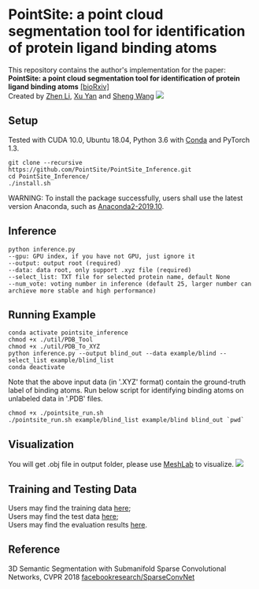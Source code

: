 # PointSite: a point cloud segmentation tool for identification of protein ligand binding atoms
This repository contains the author's implementation for the paper:<br>
**PointSite: a point cloud segmentation tool for identification of protein ligand binding atoms** [[bioRxiv]](https://www.biorxiv.org/content/early/2019/11/05/831131.full.pdf)<br>
Created by [Zhen Li](https://github.com/icemansina),  [Xu Yan](https://github.com/yanx27) and [Sheng Wang](https://github.com/realbigws)
![](example/pipline.png)


## Setup

Tested with CUDA 10.0, Ubuntu 18.04, Python 3.6 with [Conda](https://www.anaconda.com/) and PyTorch 1.3.

```
git clone --recursive https://github.com/PointSite/PointSite_Inference.git
cd PointSite_Inference/
./install.sh
```

WARNING: To install the package successfully, users shall use the latest version Anaconda, such as [Anaconda2-2019.10](https://repo.anaconda.com/archive/Anaconda2-2019.10-Linux-x86_64.sh).


## Inference
 ```
python inference.py 
--gpu: GPU index, if you have not GPU, just ignore it
--output: output root (required)
--data: data root, only support .xyz file (required)
--select_list: TXT file for selected protein name, default None
--num_vote: voting number in inference (default 25, larger number can archieve more stable and high performance)
```

## Running Example
```
conda activate pointsite_inference
chmod +x ./util/PDB_Tool
chmod +x ./util/PDB_To_XYZ
python inference.py --output blind_out --data example/blind --select_list example/blind_list
conda deactivate
```

Note that the above input data (in '.XYZ' format) contain the ground-truth label of binding atoms. Run below script for identifying binding atoms on unlabeled data in '.PDB' files.

```
chmod +x ./pointsite_run.sh
./pointsite_run.sh example/blind_list example/blind blind_out `pwd`
```


## Visualization
You will get .obj file in output folder, please use [MeshLab](http://www.meshlab.net/) to visualize.
![](example/result.png)


## Training and Testing Data
Users may find the training data [here](https://drive.google.com/drive/folders/1iqe1741ohxh4b3p6wk3toDgS-IVTPXtq?usp=sharing); <br>
Users may find the test data [here](https://drive.google.com/drive/folders/1-y5JNjPgZvxdiY-U0w1oTQBJn5cexC02?usp=sharing); <br>
Users may find the evaluation results [here](https://drive.google.com/drive/folders/1siev2t-DIAtGRk8u1K7TSnTUtsw1Btnd?usp=sharing). 


## Reference
3D Semantic Segmentation with Submanifold Sparse Convolutional Networks, CVPR 2018 
[facebookresearch/SparseConvNet](https://github.com/facebookresearch/SparseConvNet/tree/master/)
